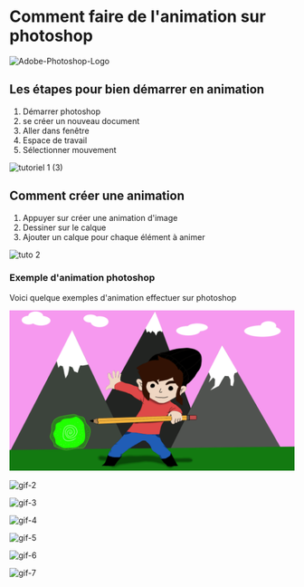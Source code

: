 # Comment faire de l'animation sur photoshop

![Adobe-Photoshop-Logo](https://user-images.githubusercontent.com/93718386/142339569-4b9d7078-cd41-4ec0-9e77-5e2181023adb.png)

## Les étapes pour bien démarrer en animation

1. Démarrer photoshop
2. se créer un nouveau document 
3. Aller dans fenêtre 
4. Espace de travail
5. Sélectionner mouvement 



![tutoriel 1 (3)](https://user-images.githubusercontent.com/93718386/142339442-82752a7b-b8a6-4948-bc1a-19ae8becc246.gif)








## Comment créer une animation
1. Appuyer sur créer une animation d'image
2. Dessiner sur le calque
3. Ajouter un calque pour chaque élément à animer


![tuto 2](https://user-images.githubusercontent.com/93718386/142340423-f14b461d-e40b-4e28-99d7-7447c7b209e4.gif)


### Exemple d'animation photoshop
Voici quelque exemples d'animation effectuer sur photoshop

![gif](media/gif.gif)

![gif-2](https://user-images.githubusercontent.com/93718386/142340729-ea50586c-65ee-4e11-b639-0fc1154bb3b3.gif)


![gif-3](https://user-images.githubusercontent.com/93718386/142340734-22bd26ab-ab58-4e63-9a63-f3580aeb262b.gif)


![gif-4](https://user-images.githubusercontent.com/93718386/142340756-8671acff-3d57-4539-98cc-33d1c7948501.gif)


![gif-5](https://user-images.githubusercontent.com/93718386/142340779-8bf6e812-dd2e-4b0e-b1fd-fc86aea26b43.gif)


![gif-6](https://user-images.githubusercontent.com/93718386/142340803-eb1e9fd2-d94e-4fe7-9d56-f97b410377f5.gif)


![gif-7](https://user-images.githubusercontent.com/93718386/142340821-c9ba0042-8ca4-45ed-8491-5aa945caae33.gif)


